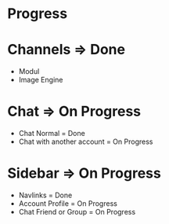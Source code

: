 # Progress

# Channels => Done 
- Modul 
- Image Engine
# Chat => On Progress
- Chat Normal = Done
- Chat with another account = On Progress
# Sidebar => On Progress
- Navlinks = Done
- Account Profile = On Progress
- Chat Friend or Group = On Progress